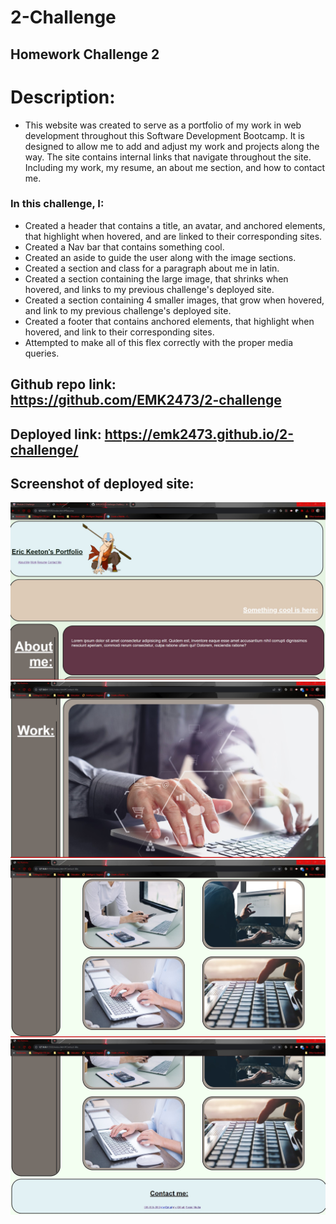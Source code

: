 # 2-Challenge
## Homework Challenge 2
# Description:
- This website was created to serve as a portfolio of my work in web development throughout this Software Development Bootcamp. It is designed to allow me to add and adjust my work and projects along the way. The site contains internal links that navigate throughout the site. Including my work, my resume, an about me section, and how to contact me.


### In this challenge, I:
- Created a header that contains a title, an avatar, and anchored elements, that highlight when hovered, and are linked to their corresponding sites.
- Created a Nav bar that contains something cool.
- Created an aside to guide the user along with the image sections.
- Created a section and class for a paragraph about me in latin.
- Created a section containing the large image, that shrinks when hovered, and links to my previous challenge's deployed site.
- Created a section containing 4 smaller images, that grow when hovered, and link to my previous challenge's deployed site.
- Created a footer that contains anchored elements, that highlight when hovered, and link to their corresponding sites.
- Attempted to make all of this flex correctly with the proper media queries.

## Github repo link: https://github.com/EMK2473/2-challenge

## Deployed link: https://emk2473.github.io/2-challenge/

## Screenshot of deployed site:
![Alt text](./assets/images/Screenshot.jpg)
![Alt text](./assets/images/Screenshot-2.jpg)
![Alt text](./assets/images/Screenshot-3.jpg)
![Alt text](./assets/images/Screenshot-4.jpg)
